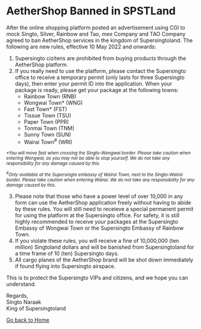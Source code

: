 <link rel="stylesheet" href="https://spstland.github.io/style.css">

# AetherShop Banned in SPSTLand

After the online shopping platform posted an advertisement using CGI to mock Singto, Silver, Rainbow and Tao, *mee* Company and TAO Company agreed to ban AetherShop services in the kingdom of Supersingtoland. The following are new rules, effective 10 May 2022 and onwards:

1. Supersingto cizitens are prohibited from buying products through the AetherShop platform.
2. If you really need to use the platform, please contact the Supersingto office to receive a temporary permit (only lasts for three Supersingto days), then enter your permit ID into the application. When your package is ready, please get your package at the following towns:
    - Rainbow Town (RNB)
    - Wongwai Town* (WNG)
    - Fast Town* (FST)
    - Tissue Town (TSU)
    - Paper Town (PPR)
    - Tonmai Town (TNM)
    - Sunny Town (SUN)
    - Wairai Town<sup>#</sup> (WRI)

<sub><i>*You will move fast when crossing the Singto-Wongwai border. Please take caution when entering Wongwai, as you may not be able to stop yourself. We do not take any responsibility for any damage caused by this.</i></sub>

<sub><i><sup>#</sup>Only available at the Supersingto embassy of Wairai Town, next to the Singto-Wairai border. Please take caution when entering Wairai. We do not take any responsibility for any damage caused by this.</i></sub>

3. Please note that those who have a power level of over 10,000 in any form can use the AetherShop application freely without having to abide by these rules. You will still need to receieve a special permanent permit for using the platform at the Supersingto office. For safety, it is still highly recommended to receive your packages at the Supersingto Embassy of Wongwai Town or the Supersingto Embassy of Rainbow Town.
4. If you violate these rules, you will receive a fine of 10,000,000 (ten million) Singtoland dollars and will be banished from Supersingtoland for a time frame of 10 (ten) Supersingto days.
5. All cargo planes of the AetherShop brand will be shot down immediately if found flying into Supersingto airspace.

This is to protect the Supersingto VIPs and citizens, and we hope you can understand.

Regards,<br>
Singto Naraak<br>
King of Supersingtoland

[Go back to Home](/)
